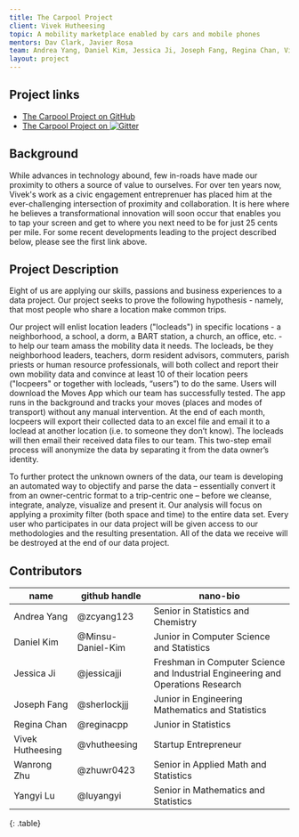 ```yaml
---
title: The Carpool Project
client: Vivek Hutheesing
topic: A mobility marketplace enabled by cars and mobile phones
mentors: Dav Clark, Javier Rosa
team: Andrea Yang, Daniel Kim, Jessica Ji, Joseph Fang, Regina Chan, Vivek Hutheesing, Wanrong Zhu, Yangyi Lu
layout: project
---
```

## Project links

 - [The Carpool Project on GitHub](https://github.com/BIDS-collaborative/the-carpool-project)
 - [The Carpool Project on
   ![Gitter](https://badges.gitter.im/Join%20Chat.svg)
   ](https://gitter.im/BIDS-collaborative/the-carpool-project)

## Background

While advances in technology abound, few in-roads have made our proximity to others a source of value to ourselves. For over ten years now, Vivek's work as a civic engagement entreprenuer has placed him at the ever-challenging intersection of proximity and collaboration. It is here where he believes a transformational innovation will soon occur that enables you to tap your screen and get to where you next need to be for just 25 cents per mile.  For some recent developments leading to the project described below, please see the first link above.

## Project Description

Eight of us are applying our skills, passions and business experiences to a data project. Our project seeks to prove the following hypothesis - namely, that most people who share a location make common trips.

Our project will enlist location leaders ("locleads") in specific locations - a neighborhood, a school, a dorm, a BART station, a church, an office, etc. - to help our team amass the mobility data it needs. The locleads, be they neighborhood leaders, teachers, dorm resident advisors, commuters, parish priests or human resource professionals, will both collect and report their own mobility data and convince at least 10 of their location peers ("locpeers" or together with locleads, “users”) to do the same. Users will download the Moves App which our team has successfully tested. The app runs in the background and tracks your moves (places and modes of transport) without any manual intervention. At the end of each month, locpeers will export their collected data to an excel file and email it to a loclead at another location (i.e. to someone they don’t know). The locleads will then email their received data files to our team. This two-step email process will anonymize the data by separating it from the data owner’s identity.

To further protect the unknown owners of the data, our team is developing an automated way to objectify and parse the data – essentially convert it from an owner-centric format to a trip-centric one – before we cleanse, integrate, analyze, visualize and present it. Our analysis will focus on applying a proximity filter (both space and time) to the entire data set. Every user who participates in our data project will be given access to our methodologies and the resulting presentation. All of the data we receive will be destroyed at the end of our data project.

## Contributors

name | github handle | nano-bio 
--- | --- | ---
Andrea Yang | @zcyang123 |  Senior in Statistics and Chemistry 
Daniel Kim | @Minsu-Daniel-Kim |  Junior in Computer Science and Statistics
Jessica Ji | @jessicajji | Freshman in Computer Science and Industrial Engineering and Operations Research
Joseph Fang | @sherlockjjj | Junior in Engineering Mathematics and Statistics
Regina Chan | @reginacpp | Junior in Statistics
Vivek Hutheesing | @vhutheesing | Startup Entrepreneur
Wanrong Zhu | @zhuwr0423 | Senior in Applied Math and Statistics
Yangyi Lu | @luyangyi | Senior in Mathematics and Statistics
{: .table}


